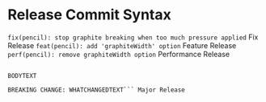 # Release Commit Syntax
`fix(pencil): stop graphite breaking when too much pressure applied` Fix Release
`feat(pencil): add 'graphiteWidth' option` Feature Release
`perf(pencil): remove graphiteWidth option` Performance Release
```feature(SCOPE): MESSAGE

BODYTEXT

BREAKING CHANGE: WHATCHANGEDTEXT``` Major Release